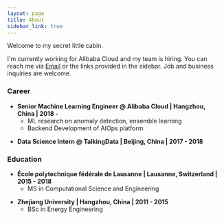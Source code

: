 ```yaml
---
layout: page
title: About
sidebar_link: true
---
```


Welcome to my secret little cabin.

I'm currently working for Alibaba Cloud and my team is hiring. You can reach me via [Email](mailto:mcjxgu@163.com) or the links provided in the sidebar. Job and business inquiries are welcome.

### Career

- **Senior Machine Learning Engineer @ Alibaba Cloud \| Hangzhou, China \| 2018 -**
	+ ML research on anomaly detection, ensemble learning
	+ Backend Development of AIOps platform

[]()

- **Data Science Intern @ TalkingData \| Beijing, China \| 2017 - 2018**

### Education

-  **École polytechnique fédérale de Lausanne \| Lausanne, Switzerland \| 2015 - 2018**
	+ MS in Computational Science and Engineering

[]() <!--as blank line-->

- **Zhejiang University \| Hangzhou, China \| 2011 - 2015**
	+ BSc in Energy Engineering
